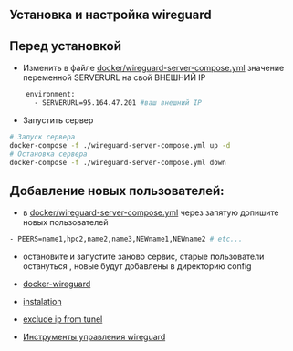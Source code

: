 ## Установка и настройка wireguard

## Перед установкой
- Изменить в файле [docker/wireguard-server-compose.yml](../docker/wireguard-server-compose.yml) значение переменной SERVERURL на свой ВНЕШНИЙ IP
```bash
    environment:
      - SERVERURL=95.164.47.201 #ваш внешний IP
```

- Запустить сервер
```bash
# Запуск сервера
docker-compose -f ./wireguard-server-compose.yml up -d
# Остановка сервера
docker-compose -f ./wireguard-server-compose.yml down
```

## Добавление новых пользователей:
- в [docker/wireguard-server-compose.yml](../docker/wireguard-server-compose.yml) через запятую допишите новых пользователей
```bash
- PEERS=name1,hpc2,name2,name3,NEWname1,NEWname2 # etc...
```
- остановите и запустите заново сервис, старые пользователи остануться , новые будут добавлены в директорию config


- [docker-wireguard](https://github.com/linuxserver/docker-wireguard)
- [instalation](https://www.wireguard.com/install/)
- [exclude ip from tunel](https://www.procustodibus.com/blog/2021/03/wireguard-allowedips-calculator/)
- [Инструменты управления wireguard](https://habr.com/ru/articles/738890/)
